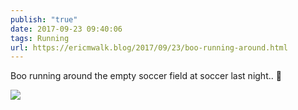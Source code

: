 ```yaml
---
publish: "true"
date: 2017-09-23 09:40:06
tags: Running
url: https://ericmwalk.blog/2017/09/23/boo-running-around.html
---
```


Boo running around the empty soccer field at soccer last night.. 👻

![](https://ericmwalk.blog/uploads/2022/d3c7467de0.jpg)